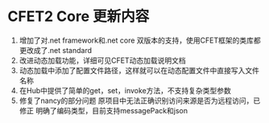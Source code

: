 # CFET2 Core 更新内容

1. 增加了对.net framework和.net core 双版本的支持，使用CFET框架的类库都更改成了.net standard
2. 改进动态加载功能，详细可见CFET动态加载说明文档
3. 动态加载中添加了配置文件路径，这样就可以在动态配置文件中直接写入文件名称
4. 在Hub中提供了简单的get，set，invoke方法，不支持复杂类型参数
5. 修复了nancy的部分问题
原项目中无法正确识别访问来源是否为远程访问，已修正
明确了编码类型，目前支持messagePack和json